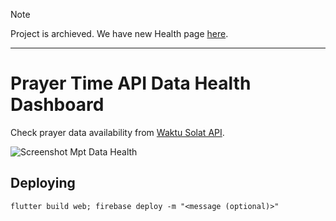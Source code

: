 > [!NOTE]  
> Project is archieved. We have new Health page [here](https://api.waktusolat.app/health).

____

# Prayer Time API Data Health Dashboard

Check prayer data availability from [Waktu Solat API](https://api.waktusolat.app).

![Screenshot Mpt Data Health](https://imgur.com/1ikfAsk.png)

## Deploying

```
flutter build web; firebase deploy -m "<message (optional)>"
```
